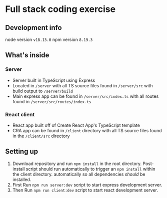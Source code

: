 # Full stack coding exercise

## Development info

node version `v18.13.0`
npm version `8.19.3`

## What's inside

### Server

- Server built in TypeScript using Express
- Located in `/server` with all TS source files found in `/server/src` with build output to `/server/build`
- Main express app can be found in `/server/src/index.ts` with all routes found in `/server/src/routes/index.ts`

### React client

- React app built off of Create React App's TypeScript template
- CRA app can be found in `/client` directory with all TS source files found in the `/client/src` directory

## Setting up

1. Download repository and run `npm install` in the root directory. Post-install script should run automatically to trigger an `npm install` within the client directory. automatically so all dependencies _should_ be installed.
2. First Run `npm run server:dev` script to start express development server.
3. Then Run `npm run client:dev` script to start react development server.
